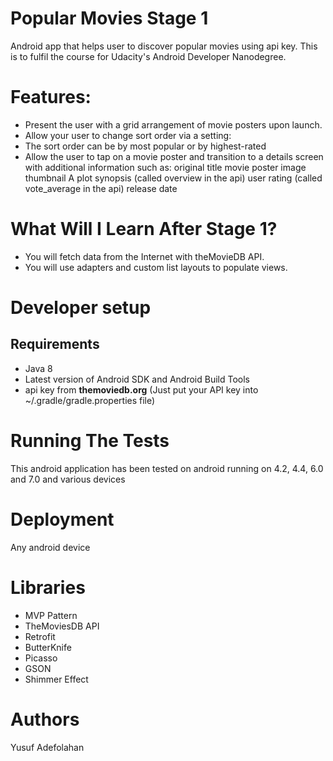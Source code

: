 # Popular Movies Stage 1
Android app that helps user to discover popular movies using api key. This is to fulfil the course for Udacity's Android Developer Nanodegree.

# Features:
* Present the user with a grid arrangement of movie posters upon launch.
* Allow your user to change sort order via a setting:
* The sort order can be by most popular or by highest-rated
* Allow the user to tap on a movie poster and transition to a details screen with additional information such as: original title movie poster image thumbnail A plot synopsis (called overview in the api) user rating (called vote_average in the api) release date

# What Will I Learn After Stage 1?
* You will fetch data from the Internet with theMovieDB API.
* You will use adapters and custom list layouts to populate views.

# Developer setup
## Requirements

* Java 8
* Latest version of Android SDK and Android Build Tools
* api key from **themoviedb.org** (Just put your API key into ~/.gradle/gradle.properties file)

# Running The Tests
This android application has been tested on android running on 4.2, 4.4, 6.0 and 7.0 and various devices

# Deployment
Any android device

# Libraries
* MVP Pattern
* TheMoviesDB API
* Retrofit
* ButterKnife
* Picasso
* GSON
* Shimmer Effect

# Authors
Yusuf Adefolahan
